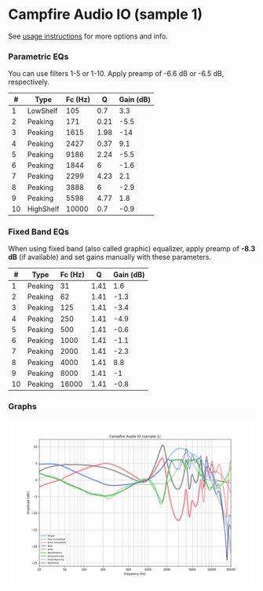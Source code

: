 # Campfire Audio IO (sample 1)
See [usage instructions](https://github.com/jaakkopasanen/AutoEq#usage) for more options and info.

### Parametric EQs
You can use filters 1-5 or 1-10. Apply preamp of -6.6 dB or -6.5 dB, respectively.

|   # | Type      |   Fc (Hz) |    Q |   Gain (dB) |
|-----|-----------|-----------|------|-------------|
|   1 | LowShelf  |       105 | 0.7  |         3.3 |
|   2 | Peaking   |       171 | 0.21 |        -5.5 |
|   3 | Peaking   |      1615 | 1.98 |       -14   |
|   4 | Peaking   |      2427 | 0.37 |         9.1 |
|   5 | Peaking   |      9186 | 2.24 |        -5.5 |
|   6 | Peaking   |      1844 | 6    |        -1.6 |
|   7 | Peaking   |      2299 | 4.23 |         2.1 |
|   8 | Peaking   |      3888 | 6    |        -2.9 |
|   9 | Peaking   |      5598 | 4.77 |         1.8 |
|  10 | HighShelf |     10000 | 0.7  |        -0.9 |

### Fixed Band EQs
When using fixed band (also called graphic) equalizer, apply preamp of **-8.3 dB** (if available) and set gains manually with these parameters.

|   # | Type    |   Fc (Hz) |    Q |   Gain (dB) |
|-----|---------|-----------|------|-------------|
|   1 | Peaking |        31 | 1.41 |         1.6 |
|   2 | Peaking |        62 | 1.41 |        -1.3 |
|   3 | Peaking |       125 | 1.41 |        -3.4 |
|   4 | Peaking |       250 | 1.41 |        -4.9 |
|   5 | Peaking |       500 | 1.41 |        -0.6 |
|   6 | Peaking |      1000 | 1.41 |        -1.1 |
|   7 | Peaking |      2000 | 1.41 |        -2.3 |
|   8 | Peaking |      4000 | 1.41 |         8.8 |
|   9 | Peaking |      8000 | 1.41 |        -1   |
|  10 | Peaking |     16000 | 1.41 |        -0.8 |

### Graphs
![](./Campfire%20Audio%20IO%20(sample%201).png)
